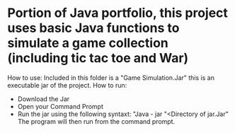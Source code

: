 # Portion of Java portfolio, this project uses basic Java functions to simulate a game collection (including tic tac toe and War)

How to use:
Included in this folder is a "Game Simulation.Jar" this is an executable jar of the project. How to run:
- Download the Jar
- Open your Command Prompt
- Run the jar using the following syntaxt: "Java - jar "<Directory of jar.Jar"
The program will then run from the command prompt.
